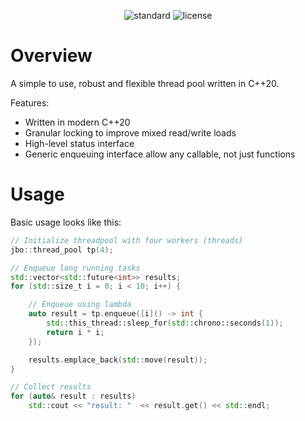 <p align="center">
  <img src="https://img.shields.io/badge/C%2B%2B-20-blue.svg" alt="standard"/>
  <img src="https://img.shields.io/badge/License-BSD-blue.svg" alt="license"/>
</p>


# Overview

A simple to use, robust and flexible thread pool written in C++20.

Features:
- Written in modern C++20
- Granular locking to improve mixed read/write loads
- High-level status interface
- Generic enqueuing interface allow any callable, not just functions

# Usage

Basic usage looks like this:
```cpp
// Initialize threadpool with four workers (threads)
jbo::thread_pool tp(4);

// Enqueue long running tasks
std::vector<std::future<int>> results;
for (std::size_t i = 0; i < 10; i++) {

    // Enqueue using lambda
    auto result = tp.enqueue([i]() -> int {
        std::this_thread::sleep_for(std::chrono::seconds(1));
        return i * i;
    });

    results.emplace_back(std::move(result));
}

// Collect results
for (auto& result : results)
    std::cout << "result: "  << result.get() << std::endl;
```
